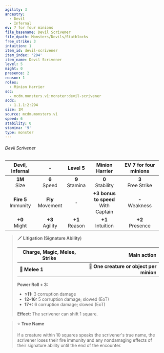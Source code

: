 ```yaml
---
agility: 3
ancestry:
  - Devil
  - Infernal
ev: 7 for four minions
file_basename: Devil Scrivener
file_dpath: Monsters/Devils/Statblocks
free_strike: 3
intuition: 1
item_id: devil-scrivener
item_index: '294'
item_name: Devil Scrivener
level: 5
might: 0
presence: 2
reason: 1
roles:
  - Minion Harrier
scc:
  - mcdm.monsters.v1:monster:devil-scrivener
scdc:
  - 1.1.1:2:294
size: 1M
source: mcdm.monsters.v1
speed: 6
stability: 0
stamina: '9'
type: monster
---
```


###### Devil Scrivener

|     Devil, Infernal      |           -           |      Level 5       |             Minion Harrier              | EV 7 for four minions  |
| :----------------------: | :-------------------: | :----------------: | :-------------------------------------: | :--------------------: |
|     **1M**<br/> Size     |   **6**<br/> Speed    | **9**<br/> Stamina |          **0**<br/> Stability           | **3**<br/> Free Strike |
| **Fire 5**<br/> Immunity | **Fly**<br/> Movement |         -          | **+3 bonus to speed**<br/> With Captain |  **-**<br/> Weakness   |
|    **+0**<br/> Might     |  **+3**<br/> Agility  | **+1**<br/> Reason |          **+1**<br/> Intuition          |  **+2**<br/> Presence  |

<!-- -->
> 🗡 **Litigation (Signature Ability)**
>
> | **Charge, Magic, Melee, Strike** |                          **Main action** |
> | -------------------------------- | ---------------------------------------: |
> | **📏 Melee 1**                   | **🎯 One creature or object per minion** |
>
> **Power Roll + 3:**
>
> - **≤11:** 3 corruption damage
> - **12-16:** 5 corruption damage; slowed (EoT)
> - **17+:** 6 corruption damage; slowed (EoT)
>
> **Effect:** The scrivener can shift 1 square.

<!-- -->
> ⭐️ **True Name**
>
> If a creature within 10 squares speaks the scrivener's true name, the scrivener loses their fire immunity and any nondamaging effects of their signature ability until the end of the encounter.
